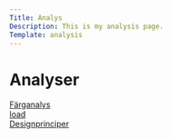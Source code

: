 ```yaml
---
Title: Analys
Description: This is my analysis page.
Template: analysis
---
```

<div class="landingpage">
<h1>Analyser</h1>
    <div>
     <a href="%base_url%?analysis/01_colors">Färganalys</a>
    </div>
    <div>
     <a href="%base_url%?analysis/02_load">load</a>
    </div>
    <div>
     <a href="%base_url%?analysis/03_design_principles">Designprinciper</a>
    </div>
</div>
